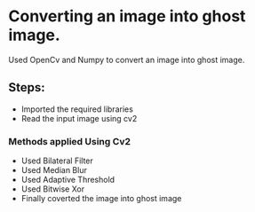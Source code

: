 # Converting an image into ghost image.

Used OpenCv and Numpy to convert an image into ghost image.

## Steps:
* Imported the required libraries
* Read the input image using cv2

### Methods applied Using Cv2
* Used Bilateral Filter
* Used Median Blur
* Used Adaptive Threshold
* Used Bitwise Xor
* Finally coverted the image into ghost image
